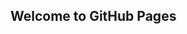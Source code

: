 ## Welcome to GitHub Pages

<div id="digitalgoods-150722051306-dg01"></div><script>(function (div) {var render = function () {window.paypal.Buttons({createOrder: function (data, actions) {var item_data = {currency: "USD",item_total: Number("3.99"),amount: Number("4.23"),tax_total: Number("0.24")};return actions.order.create({application_context: {brand_name: "Serenity",landing_page: "BILLING",shipping_preference: "NO_SHIPPING",payment_method: {payee_preferred: "UNRESTRICTED"}},purchase_units: [{description: "Audio downloads From Serentiy for Meditation and Yoga",soft_descriptor: "Serenity",amount: {breakdown: {item_total: {currency_code: item_data.currency,value: item_data.item_total,},tax_total: {currency_code: item_data.currency,value: item_data.tax_total}},value: item_data.amount},items: [{name: "Reclaiming Emotions 10 min Guided Meditation \(Female voice\)",quantity: 1,description: ".mp3",sku: "DG01",unit_amount: {currency_code: item_data.currency,value: item_data.item_total,},tax: {currency_code: item_data.currency,value: item_data.tax_total}}]}]});},onApprove: function (data, actions) {return actions.order.capture().then(function () {div.innerHTML = "Order completed. You\x27ll receive an email shortly!";});},onCancel: function (data) {console.log(data);},onError: function (err) {div.innerHTML = "<pre>" + err.toString()}}).render("#digitalgoods-150722051306-dg01");};var init = function () {window.digitalgoods = window.digitalgoods || [];window.digitalgoods.push(render);if (window.digitalgoods.length === 1) {var script = document.createElement('script');script.type = 'text/javascript';script.src = "https://www.paypal.com/sdk/js?client-id=AS2QoE3_j0_ZoHPqj8GeyuMF8ZoKbPDF8MIhFPWreaEGuL9i34-R5qOm8CmIBajhaw1mSO-Ej-chbXK4\x26currency=USD";script.onload = function () {while (window.digitalgoods.length) {window.digitalgoods.shift()();}};div.appendChild(script);}};init();})(document.getElementById("digitalgoods-150722051306-dg01"));</script>
